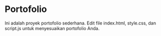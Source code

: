 # Portofolio

Ini adalah proyek portofolio sederhana. Edit file index.html, style.css, dan script.js untuk menyesuaikan portofolio Anda.
